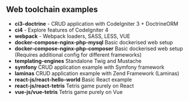 ## Web toolchain examples ##

- **ci3-doctrine** - CRUD application with CodeIgniter 3 + DoctrineORM
- **ci4** - Explore features of CodeIgniter 4
- **webpack** - Webpack loaders, SASS, LESS, VUE
- **docker-compose-nginx-php-mysql** Basic dockerised web setup
- **docker-compose-nginx-php-composer** Basic dockerised web setup (Requires additional config for different frameworks)
- **templating-engines** Standalone Twig and Mustache
- **symfony** CRUD application example with Symfony framework
- **laminas** CRUD application example with Zend Framework (Laminas)
- **react-js/react-hello-world** Basic React example
- **react-js/react-tetris** Tetris game purely on React
- **vue-js/vue-tetris** Tetris game purely on Vue